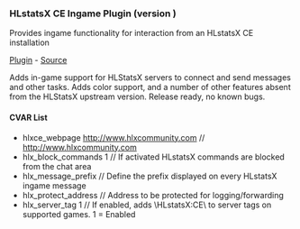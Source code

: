 ### HLstatsX CE Ingame Plugin (version )
Provides ingame functionality for interaction from an HLstatsX CE installation

[Plugin](plugins/hlstatsx.smx?raw=true) - [Source](scripting/hlstatsx.sp)

Adds in-game support for HLStatsX servers to connect and send messages and other tasks. Adds color support, and a number of other features absent from the HLStatsX upstream version. Release ready, no known bugs.

#### CVAR List
 * hlxce_webpage  http://www.hlxcommunity.com // http://www.hlxcommunity.com
 * hlx_block_commands  1 // If activated HLstatsX commands are blocked from the chat area
 * hlx_message_prefix   // Define the prefix displayed on every HLstatsX ingame message
 * hlx_protect_address   // Address to be protected for logging/forwarding
 * hlx_server_tag  1 // If enabled, adds \HLstatsX:CE\ to server tags on supported games. 1 = Enabled 

